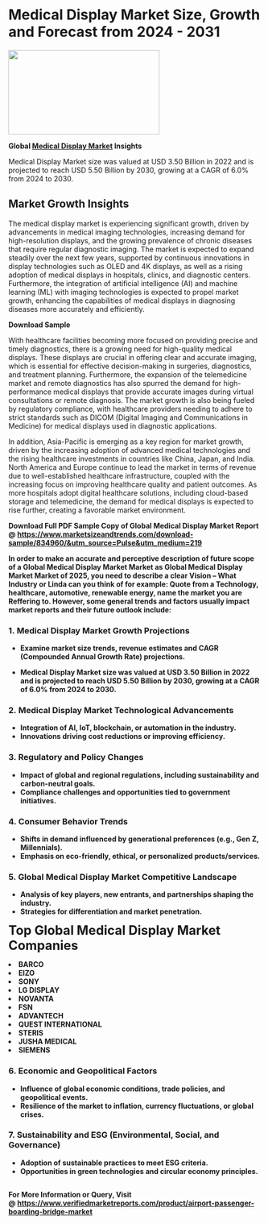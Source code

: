 <H1>Medical Display Market Size, Growth and Forecast from 2024 - 2031</H1><img class="aligncenter size-medium wp-image-584254" src="https://thirdeyenews.in/wp-content/uploads/2024/09/Global-Market-Research-300x168.jpeg" alt="" width="300" height="168" /><p><strong>Global&nbsp;<a href="https://www.marketsizeandtrends.com/download-sample/834960/&amp;utm_source=Pulse&amp;utm_medium=219">Medical Display Market</a> Insights</strong></p><p>Medical Display Market size was valued at USD 3.50 Billion in 2022 and is projected to reach USD 5.50 Billion by 2030, growing at a CAGR of 6.0% from 2024 to 2030.</p><p><h2>Market Growth Insights</h2> <p>The medical display market is experiencing significant growth, driven by advancements in medical imaging technologies, increasing demand for high-resolution displays, and the growing prevalence of chronic diseases that require regular diagnostic imaging. The market is expected to expand steadily over the next few years, supported by continuous innovations in display technologies such as OLED and 4K displays, as well as a rising adoption of medical displays in hospitals, clinics, and diagnostic centers. Furthermore, the integration of artificial intelligence (AI) and machine learning (ML) with imaging technologies is expected to propel market growth, enhancing the capabilities of medical displays in diagnosing diseases more accurately and efficiently.</p> <p><strong>Download Sample</strong></p> <p>With healthcare facilities becoming more focused on providing precise and timely diagnostics, there is a growing need for high-quality medical displays. These displays are crucial in offering clear and accurate imaging, which is essential for effective decision-making in surgeries, diagnostics, and treatment planning. Furthermore, the expansion of the telemedicine market and remote diagnostics has also spurred the demand for high-performance medical displays that provide accurate images during virtual consultations or remote diagnosis. The market growth is also being fueled by regulatory compliance, with healthcare providers needing to adhere to strict standards such as DICOM (Digital Imaging and Communications in Medicine) for medical displays used in diagnostic applications.</p> <p>In addition, Asia-Pacific is emerging as a key region for market growth, driven by the increasing adoption of advanced medical technologies and the rising healthcare investments in countries like China, Japan, and India. North America and Europe continue to lead the market in terms of revenue due to well-established healthcare infrastructure, coupled with the increasing focus on improving healthcare quality and patient outcomes. As more hospitals adopt digital healthcare solutions, including cloud-based storage and telemedicine, the demand for medical displays is expected to rise further, creating a favorable market environment.</p> <p><strong></p><p><span class=""><strong>Download Full PDF Sample Copy of Global Medical Display Market Report</strong> @ <a href="https://www.marketsizeandtrends.com/download-sample/834960/&amp;utm_source=Pulse&amp;utm_medium=219" target="_blank">https://www.marketsizeandtrends.com/download-sample/834960/&amp;utm_source=Pulse&amp;utm_medium=219</a></span></p><p>In order to make an accurate and perceptive description of future scope of a Global&nbsp;Medical Display Market Market as Global&nbsp;Medical Display Market Market of 2025, you need to describe a clear Vision &ndash; What Industry or Linda can you think of for example: Quote from a Technology, healthcare, automotive, renewable energy, name the market you are Reffering to. However, some general trends and factors usually impact market reports and their future outlook include:</p><h3>1.&nbsp;<strong>Medical Display Market Growth Projections</strong></h3><ul><li>Examine market size trends, revenue estimates and CAGR (Compounded Annual Growth Rate) projections.</li><li><p>Medical Display Market size was valued at USD 3.50 Billion in 2022 and is projected to reach USD 5.50 Billion by 2030, growing at a CAGR of 6.0% from 2024 to 2030.</p></li></ul><h3>2.&nbsp;<strong>Medical Display Market Technological Advancements</strong></h3><ul><li>Integration of AI, IoT, blockchain, or automation in the industry.</li><li>Innovations driving cost reductions or improving efficiency.</li></ul><h3>3.&nbsp;<strong>Regulatory and Policy Changes</strong></h3><ul><li>Impact of global and regional regulations, including sustainability and carbon-neutral goals.</li><li>Compliance challenges and opportunities tied to government initiatives.</li></ul><h3>4.&nbsp;<strong>Consumer Behavior Trends</strong></h3><ul><li>Shifts in demand influenced by generational preferences (e.g., Gen Z, Millennials).</li><li>Emphasis on eco-friendly, ethical, or personalized products/services.</li></ul><h3>5.&nbsp;<strong>Global Medical Display Market Competitive Landscape</strong></h3><ul><li>Analysis of key players, new entrants, and partnerships shaping the industry.</li><li>Strategies for differentiation and market penetration.</li></ul><p data-pm-slice="1 1 []"><span style="color: inherit; font-family: inherit; font-size: 25px;">Top Global Medical Display Market Companies</span></p><div class="" data-test-id=""><p><li>BARCO</li><li> EIZO</li><li> SONY</li><li> LG DISPLAY</li><li> NOVANTA</li><li> FSN</li><li> ADVANTECH</li><li> QUEST INTERNATIONAL</li><li> STERIS</li><li> JUSHA MEDICAL</li><li> SIEMENS</li></p></div><h3>6.&nbsp;<strong>Economic and Geopolitical Factors</strong></h3><ul><li>Influence of global economic conditions, trade policies, and geopolitical events.</li><li>Resilience of the market to inflation, currency fluctuations, or global crises.</li></ul><h3>7.&nbsp;<strong>Sustainability and ESG (Environmental, Social, and Governance)</strong></h3><ul><li>Adoption of sustainable practices to meet ESG criteria.</li><li>Opportunities in green technologies and circular economy principles.</li></ul><h2><strong style="font-size: 14px;">For More Information or Query, Visit @&nbsp;</strong><a style="background-color: #ffffff; font-size: 14px;" href="https://www.marketsizeandtrends.com/report/medical-display-market/" target="_blank">https://www.verifiedmarketreports.com/product/airport-passenger-boarding-bridge-market</a></h2>
